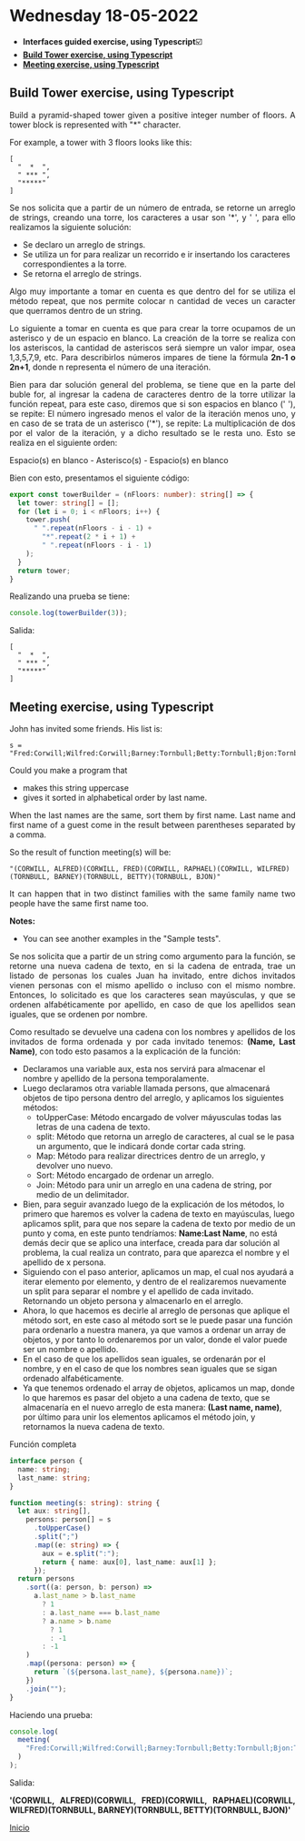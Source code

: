 # Wednesday 18-05-2022

<ul>
  <li><strong>Interfaces guided exercise, using Typescript</strong>☑️</li>
  <li><a href="#build"><strong>Build Tower exercise, using Typescript</strong></a></li>
  <li><a href="#meeting"><strong>Meeting exercise, using Typescript</strong></a></li>
</ul>


<a name="build"></a>

##  Build Tower exercise, using Typescript

<p align="justify">Build a pyramid-shaped tower given a positive integer number of floors. A tower block is represented with "*" character.</p>

<p align="justify">For example, a tower with 3 floors looks like this:</p>

```code
[
  "  *  ",
  " *** ", 
  "*****"
]
```

<p align="justify">Se nos solicita que a partir de un número de entrada, se retorne un arreglo de strings, creando una torre, los caracteres a usar son '*', y ' ', para ello realizamos la siguiente solución:</p>

<ul>
  <li>Se declaro un arreglo de strings.</li>
  <li>Se utiliza un for para realizar un recorrido e ir insertando los caracteres correspondientes a la torre.</li>
  <li>Se retorna el arreglo de strings.</li>
</ul>

<p align="justify">Algo muy importante a tomar en cuenta es que dentro del for se utiliza el método repeat, que nos permite colocar n cantidad de veces un caracter que querramos dentro de un string.</p>

<p align="justify">Lo siguiente a tomar en cuenta es que para crear la torre ocupamos de un asterisco y de un espacio en blanco. La creación de la torre se realiza con los asteriscos, la cantidad de asteriscos será siempre un valor impar, osea 1,3,5,7,9, etc. Para describirlos números impares de tiene la fórmula <strong>2n-1 o 2n+1</strong>, donde n representa el número de una iteración.</p>

<p align="justify">Bien para dar solución general del problema, se tiene que en la parte del buble for, al ingresar la cadena de caracteres dentro de la torre utilizar la función repeat, para este caso, diremos que si son espacios en blanco (' '), se repite: El número ingresado menos el valor de la iteración menos uno, y en caso de se trata de un asterisco ('*'), se repite: La multiplicación de dos por el valor de la iteración, y a dicho resultado se le resta uno. Esto se realiza en el siguiente orden:</p>

<p align="justify">Espacio(s) en blanco - Asterisco(s) - Espacio(s) en blanco</p>

<p align="justify">Bien con esto, presentamos el siguiente código:</p>

```typescript
export const towerBuilder = (nFloors: number): string[] => {
  let tower: string[] = [];
  for (let i = 0; i < nFloors; i++) {
    tower.push(
      " ".repeat(nFloors - i - 1) +
        "*".repeat(2 * i + 1) +
        " ".repeat(nFloors - i - 1)
    );
  }
  return tower;
}
```

<p align="justify">Realizando una prueba se tiene:</p>

```typescript
console.log(towerBuilder(3));
```

<p align="justify">Salida:</p>

```code
[
  "  *  ",
  " *** ", 
  "*****"
]
```

<a name="meeting"></a>

## Meeting exercise, using Typescript

John has invited some friends. His list is:

```code
s = "Fred:Corwill;Wilfred:Corwill;Barney:Tornbull;Betty:Tornbull;Bjon:Tornbull;Raphael:Corwill;Alfred:Corwill";
```

Could you make a program that

* makes this string uppercase
* gives it sorted in alphabetical order by last name.

<p align="justify">When the last names are the same, sort them by first name. Last name and first name of a guest come in the result between parentheses separated by a comma.</p>

So the result of function meeting(s) will be:

```code
"(CORWILL, ALFRED)(CORWILL, FRED)(CORWILL, RAPHAEL)(CORWILL, WILFRED)(TORNBULL, BARNEY)(TORNBULL, BETTY)(TORNBULL, BJON)"
```
<p align="justify">It can happen that in two distinct families with the same family name two people have the same first name too.</p>

<strong>Notes:</strong>

* You can see another examples in the "Sample tests".

<p align="justify">Se nos solicita que a partir de un string como argumento para la función, se retorne una nueva cadena de texto, en si la cadena de entrada, trae un listado de personas los cuales Juan ha invitado, entre dichos invitados vienen personas con el mismo apellido o incluso con el mismo nombre. Entonces, lo solicitado es que los caracteres sean mayúsculas, y que se ordenen alfabéticamente por apellido, en caso de que los apellidos sean iguales, que se ordenen por nombre.</p>

<p align="justify">Como resultado se devuelve una cadena con los nombres y apellidos de los invitados de forma ordenada y por cada invitado tenemos: <strong>(Name, Last Name)</strong>, con todo esto pasamos a la explicación de la función:</p>

<ul>
  <li>Declaramos una variable aux, esta nos servirá para almacenar el nombre y apellido de la persona temporalamente.</li>
  <li>Luego declaramos otra variable llamada persons, que almacenará objetos de tipo persona dentro del arreglo, y aplicamos los siguientes métodos:
  <ul>
    <li>toUpperCase: Método encargado de volver máyusculas todas las letras de una cadena de texto.</li>
    <li>split: Método que retorna un arreglo de caracteres, al cual se le pasa un argumento, que le indicará donde cortar cada string.</li>
    <li>Map: Método para realizar directrices dentro de un arreglo, y devolver uno nuevo.</li>
    <li>Sort: Método encargado de ordenar un arreglo.</li>
    <li>Join: Método para unir un arreglo en una cadena de string, por medio de un delimitador.</li>
  </ul>
  </li>
  <li>Bien, para seguir avanzado luego de la explicación de los métodos, lo primero que haremos es volver la cadena de texto en mayúsculas, luego aplicamos split, para que nos separe la cadena de texto por medio de un punto y coma, en este punto tendríamos: <strong>Name:Last Name</strong>, no está demás decir que se aplico una interface, creada para dar solución al problema, la cual realiza un contrato, para que aparezca el nombre y el apellido de x persona.</li>
  <li>Siguiendo con el paso anterior, aplicamos un map, el cual nos ayudará a iterar elemento por elemento, y dentro de el realizaremos nuevamente un split para separar el nombre y el apellido de cada invitado. Retornando un objeto persona y almacenarlo en el arreglo.</li>
  <li>Ahora, lo que hacemos es decirle al arreglo de personas que aplique el método sort, en este caso al método sort se le puede pasar una función para ordenarlo a nuestra manera, ya que vamos a ordenar un array de objetos, y por tanto lo ordenaremos por un valor, donde el valor puede ser un nombre o apellido.</li>
  <li>En el caso de que los apellidos sean iguales, se ordenarán por el nombre, y en el caso de que los nombres sean iguales que se sigan ordenado  alfabéticamente.</li>
  <li>Ya que tenemos ordenado el array de objetos, aplicamos un map, donde lo que haremos es pasar del objeto a una cadena de texto, que se almacenaría en el nuevo arreglo de esta manera: <strong>(Last name,  name)</strong>, por último para unir los elementos aplicamos el método join, y retornamos la nueva cadena de texto.</li>
</ul>

Función completa

```typescript
interface person {
  name: string;
  last_name: string;
}

function meeting(s: string): string {
  let aux: string[],
    persons: person[] = s
      .toUpperCase()
      .split(";")
      .map((e: string) => {
        aux = e.split(":");
        return { name: aux[0], last_name: aux[1] };
      });
  return persons
    .sort((a: person, b: person) =>
      a.last_name > b.last_name
        ? 1
        : a.last_name === b.last_name
        ? a.name > b.name
          ? 1
          : -1
        : -1
    )
    .map((persona: person) => {
      return `(${persona.last_name}, ${persona.name})`;
    })
    .join("");
}
```

Haciendo una prueba:

```typescript
console.log(
  meeting(
    "Fred:Corwill;Wilfred:Corwill;Barney:Tornbull;Betty:Tornbull;Bjon:Tornbull;Raphael:Corwill;Alfred:Corwill"
  )
);
```

Salida:
<p align="justify"><strong>'(CORWILL, ALFRED)(CORWILL, FRED)(CORWILL, RAPHAEL)(CORWILL, WILFRED)(TORNBULL, BARNEY)(TORNBULL, BETTY)(TORNBULL, BJON)'</strong></p>

<a href="../README.md">Inicio</a>
